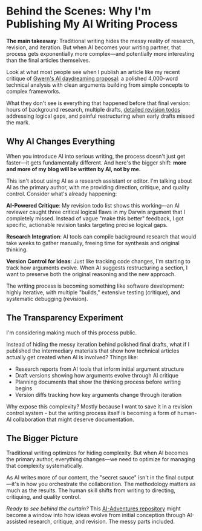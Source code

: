 # Behind the Scenes: Why I'm Publishing My AI Writing Process

**The main takeaway**: Traditional writing hides the messy reality of research, revision, and iteration. But when AI becomes your writing partner, that process gets exponentially more complex—and potentially more interesting than the final articles themselves.

Look at what most people see when I publish an article like my recent critique of [Gwern's AI daydreaming proposal](https://github.com/zby/AI-Adventures/DayDreaming/DayDreaming.md): a polished 4,000-word technical analysis with clean arguments building from simple concepts to complex frameworks.

What they don't see is everything that happened before that final version: hours of background research, multiple drafts, [detailed revision todos](https://github.com/zby/AI-Adventures/DayDreaming/article-revision-todo.md) addressing logical gaps, and painful restructuring when early drafts missed the mark.

## Why AI Changes Everything

When you introduce AI into serious writing, the process doesn't just get faster—it gets fundamentally different. And here's the bigger shift: **more and more of my blog will be written by AI, not by me.**

This isn't about using AI as a research assistant or editor. I'm talking about AI as the primary author, with me providing direction, critique, and quality control. Consider what's already happening:

**AI-Powered Critique**: My revision todo list shows this working—an AI reviewer caught three critical logical flaws in my Darwin argument that I completely missed. Instead of vague "make this better" feedback, I got specific, actionable revision tasks targeting precise logical gaps.

**Research Integration**: AI tools can compile background research that would take weeks to gather manually, freeing time for synthesis and original thinking.

**Version Control for Ideas**: Just like tracking code changes, I'm starting to track how arguments evolve. When AI suggests restructuring a section, I want to preserve both the original reasoning and the new approach.

The writing process is becoming something like software development: highly iterative, with multiple "builds," extensive testing (critique), and systematic debugging (revision).

## The Transparency Experiment

I'm considering making much of this process public.

Instead of hiding the messy iteration behind polished final drafts, what if I published the intermediary materials that show how technical articles actually get created when AI is involved? Things like:

- Research reports from AI tools that inform initial argument structure
- Draft versions showing how arguments evolve through AI critique  
- Planning documents that show the thinking process before writing begins
- Version diffs tracking how key arguments change through iteration

Why expose this complexity? Mostly because I want to save it in a revision control system - but the writing process itself is becoming a form of human-AI collaboration that might deserve documentation.


## The Bigger Picture

Traditional writing optimizes for hiding complexity. But when AI becomes the primary author, everything changes—we need to optimize for managing that complexity systematically.

As AI writes more of our content, the "secret sauce" isn't in the final output—it's in how you orchestrate the collaboration. The methodology matters as much as the results. The human skill shifts from writing to directing, critiquing, and quality control.

*Ready to see behind the curtain?* This [AI-Adventures repository](https://github.com/zby/AI-Adventures) might become a window into how ideas evolve from initial conception through AI-assisted research, critique, and revision. The messy parts included.
